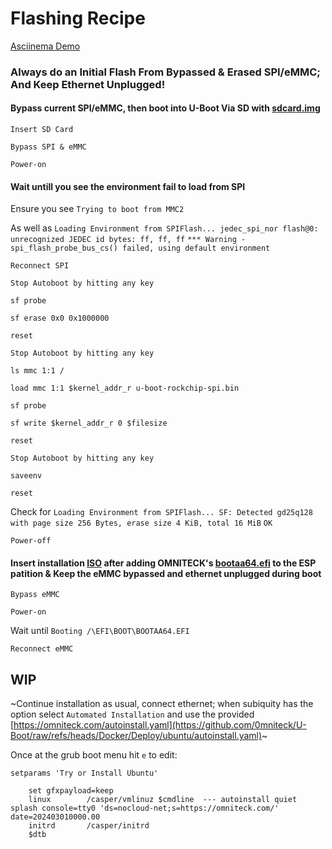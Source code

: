 # Flashing Recipe

[Asciinema Demo](https://asciinema.org/a/kSWswlC3jxwgrxGbu8Lc0redZ)

### Always do an Initial Flash From Bypassed & Erased SPI/eMMC; And Keep Ethernet Unplugged!

#### Bypass current SPI/eMMC, then boot into U-Boot Via SD with [sdcard.img](https://github.com/0mniteck/U-Boot/tree/UEFI%2BSb%2Bv2024.10%2Bv2.10.7%2Bv4.3.0/Builds)

`Insert SD Card`

`Bypass SPI & eMMC`

`Power-on`

#### Wait untill you see the environment fail to load from SPI

Ensure you see `Trying to boot from MMC2`

As well as `Loading Environment from SPIFlash... jedec_spi_nor flash@0: unrecognized JEDEC id bytes: ff, ff, ff`
`*** Warning - spi_flash_probe_bus_cs() failed, using default environment`

`Reconnect SPI`

`Stop Autoboot by hitting any key`

`sf probe`

`sf erase 0x0 0x1000000`

`reset`

`Stop Autoboot by hitting any key`

`ls mmc 1:1 /`

`load mmc 1:1 $kernel_addr_r u-boot-rockchip-spi.bin`

`sf probe`

`sf write $kernel_addr_r 0 $filesize`

`reset`

`Stop Autoboot by hitting any key`

`saveenv`

`reset`

Check for `Loading Environment from SPIFlash... SF: Detected gd25q128 with page size 256 Bytes, erase size 4 KiB, total 16 MiB`
`OK`

`Power-off`

#### Insert installation [ISO](https://cdimage.ubuntu.com/releases/oracular/release/ubuntu-24.10-desktop-arm64.iso) after adding OMNITECK's [bootaa64.efi](https://github.com/0mniteck/U-Boot/raw/refs/heads/Docker/Deploy/ubuntu/bootaa64.efi) to the ESP patition & Keep the eMMC bypassed and ethernet unplugged during boot

`Bypass eMMC`

`Power-on`

Wait until `Booting /\EFI\BOOT\BOOTAA64.EFI`

`Reconnect eMMC`

## WIP

~Continue installation as usual, connect ethernet; when subiquity has the option select `Automated Installation` and use the provided [https://omniteck.com/autoinstall.yaml](https://github.com/0mniteck/U-Boot/raw/refs/heads/Docker/Deploy/ubuntu/autoinstall.yaml)~

Once at the grub boot menu hit `e` to edit:
```
setparams 'Try or Install Ubuntu'

    set gfxpayload=keep
    linux        /casper/vmlinuz $cmdline  --- autoinstall quiet splash console=tty0 'ds=nocloud-net;s=https://omniteck.com/' date=202403010000.00
    initrd       /casper/initrd
    $dtb
```
